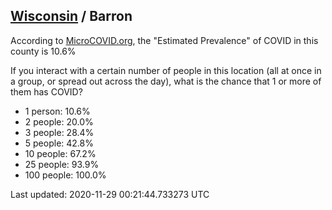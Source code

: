 
## [Wisconsin](/united-states/wisconsin) / Barron

According to [MicroCOVID.org](http://microcovid.org),
the "Estimated Prevalence" of COVID in this county is 10.6%

If you interact with a certain number of people in this location
(all at once in a group, or spread out across the day), what is the chance that
1 or more of them has COVID?

- 1 person: 10.6%
- 2 people: 20.0%
- 3 people: 28.4%
- 5 people: 42.8%
- 10 people: 67.2%
- 25 people: 93.9%
- 100 people: 100.0%

Last updated: 2020-11-29 00:21:44.733273 UTC

